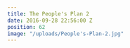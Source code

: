 ```yaml
---
title: The People's Plan 2
date: 2016-09-28 22:56:00 Z
position: 62
image: "/uploads/People's-Plan-2.jpg"
---
```


